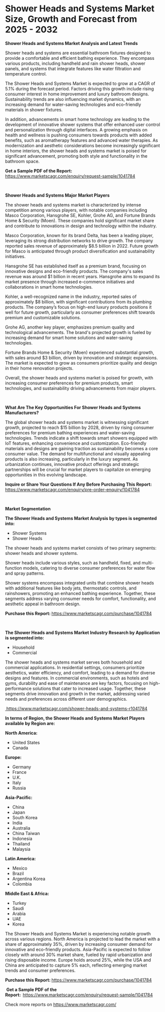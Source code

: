 <p><h1>Shower Heads and Systems Market Size, Growth and Forecast from 2025 - 2032</h1></p><p><strong>Shower Heads and Systems Market Analysis and Latest Trends</strong></p>
<p><p>Shower heads and systems are essential bathroom fixtures designed to provide a comfortable and efficient bathing experience. They encompass various products, including handheld and rain shower heads, shower panels, and systems that integrate features like water filtration and temperature control. </p><p>The Shower Heads and Systems Market is expected to grow at a CAGR of 5.1% during the forecast period. Factors driving this growth include rising consumer interest in home improvement and luxury bathroom designs. Sustainability trends are also influencing market dynamics, with an increasing demand for water-saving technologies and eco-friendly materials in shower fixtures. </p><p>In addition, advancements in smart home technology are leading to the development of innovative shower systems that offer enhanced user control and personalization through digital interfaces. A growing emphasis on health and wellness is pushing consumers towards products with added benefits, such as aromatherapy features and advanced water therapies. As modernization and aesthetic considerations become increasingly significant in home interiors, the shower heads and systems market is poised for significant advancement, promoting both style and functionality in the bathroom space.</p></p>
<p><strong>Get a Sample PDF of the Report:&nbsp;</strong> <a href="https://www.marketscagr.com/enquiry/request-sample/1041784?utm_campaign=2770&utm_medium=2&utm_source=Github&utm_content=ia&utm_term=04042025&utm_id=shower-heads-and-systems">https://www.marketscagr.com/enquiry/request-sample/1041784</a></p>
<p>&nbsp;</p>
<p><strong>Shower Heads and Systems Major Market Players</strong></p>
<p><p>The shower heads and systems market is characterized by intense competition among various players, with notable companies including Masco Corporation, Hansgrohe SE, Kohler, Grohe AG, and Fortune Brands Home & Security (Moen). These companies hold significant market share and contribute to innovations in design and technology within the industry.</p><p>Masco Corporation, known for its brand Delta, has been a leading player, leveraging its strong distribution networks to drive growth. The company reported sales revenue of approximately $8.5 billion in 2022. Future growth for Masco is anticipated through product diversification and sustainability initiatives.</p><p>Hansgrohe SE has established itself as a premium brand, focusing on innovative designs and eco-friendly products. The company's sales revenue was around $1 billion in recent years. Hansgrohe aims to expand its market presence through increased e-commerce initiatives and collaborations in smart home technologies.</p><p>Kohler, a well-recognized name in the industry, reported sales of approximately $8 billion, with significant contributions from its plumbing products. The company’s focus on high-end luxury products positions it well for future growth, particularly as consumer preferences shift towards premium and customizable solutions.</p><p>Grohe AG, another key player, emphasizes premium quality and technological advancements. The brand's projected growth is fueled by increasing demand for smart home solutions and water-saving technologies.</p><p>Fortune Brands Home & Security (Moen) experienced substantial growth, with sales around $3 billion, driven by innovation and strategic expansions. The market is expected to grow as consumers prioritize quality and design in their home renovation projects.</p><p>Overall, the shower heads and systems market is poised for growth, with increasing consumer preferences for premium products, smart technologies, and sustainability driving advancements from major players.</p></p>
<p>&nbsp;</p>
<p><strong>What Are The Key Opportunities For Shower Heads and Systems Manufacturers?</strong></p>
<p><p>The global shower heads and systems market is witnessing significant growth, projected to reach $15 billion by 2028, driven by rising consumer preferences for premium bathing experiences and water-saving technologies. Trends indicate a shift towards smart showers equipped with IoT features, enhancing convenience and customization. Eco-friendly materials and designs are gaining traction as sustainability becomes a core consumer value. The demand for multifunctional and visually appealing products is also increasing, particularly in the luxury segment. As urbanization continues, innovative product offerings and strategic partnerships will be crucial for market players to capitalize on emerging opportunities in this evolving landscape.</p></p>
<p><strong>Inquire or Share Your Questions If Any Before Purchasing This Report:</strong> <a href="https://www.marketscagr.com/enquiry/pre-order-enquiry/1041784?utm_campaign=2770&utm_medium=2&utm_source=Github&utm_content=ia&utm_term=04042025&utm_id=shower-heads-and-systems">https://www.marketscagr.com/enquiry/pre-order-enquiry/1041784</a></p>
<p>&nbsp;</p>
<p><strong>Market Segmentation</strong></p>
<p><strong>The Shower Heads and Systems Market Analysis by types is segmented into:</strong></p>
<p><ul><li>Shower Systems</li><li>Shower Heads</li></ul></p>
<p><p>The shower heads and systems market consists of two primary segments: shower heads and shower systems. </p><p>Shower heads include various styles, such as handheld, fixed, and multi-function models, catering to diverse consumer preferences for water flow and spray patterns. </p><p>Shower systems encompass integrated units that combine shower heads with additional features like body jets, thermostatic controls, and rainshowers, promoting an enhanced bathing experience. Together, these segments address varying consumer needs for comfort, functionality, and aesthetic appeal in bathroom design.</p></p>
<p><strong>Purchase this Report:&nbsp;</strong><a href="https://www.marketscagr.com/purchase/1041784?utm_campaign=2770&utm_medium=2&utm_source=Github&utm_content=ia&utm_term=04042025&utm_id=shower-heads-and-systems">https://www.marketscagr.com/purchase/1041784</a></p>
<p>&nbsp;</p>
<p><strong>The Shower Heads and Systems Market Industry Research by Application is segmented into:</strong></p>
<p><ul><li>Household</li><li>Commercial</li></ul></p>
<p><p>The shower heads and systems market serves both household and commercial applications. In residential settings, consumers prioritize aesthetics, water efficiency, and comfort, leading to a demand for diverse designs and features. In commercial environments, such as hotels and gyms, durability and ease of maintenance are key factors, focusing on high-performance solutions that cater to increased usage. Together, these segments drive innovation and growth in the market, addressing varied needs and preferences across different user demographics.</p></p>
<p><a href="https://www.marketscagr.com/shower-heads-and-systems-r1041784?utm_campaign=2770&utm_medium=2&utm_source=Github&utm_content=ia&utm_term=04042025&utm_id=shower-heads-and-systems">&nbsp;https://www.marketscagr.com/shower-heads-and-systems-r1041784</a></p>
<p><strong>In terms of Region, the Shower Heads and Systems Market Players available by Region are:</strong></p>
<p>
    <p> <strong> North America: </strong>
        <ul>
            <li>United States</li>
            <li>Canada</li>
        </ul>
        </p> 
    <p> <strong> Europe: </strong>
        <ul>
            <li>Germany</li>
            <li>France</li>
            <li>U.K.</li>
            <li>Italy</li>
            <li>Russia</li>
        </ul>
        </p> 
    <p> <strong> Asia-Pacific: </strong>
        <ul>
            <li>China</li>
            <li>Japan</li>
            <li>South Korea</li>
            <li>India</li>
            <li>Australia</li>
            <li>China Taiwan</li>
            <li>Indonesia</li>
            <li>Thailand</li>
            <li>Malaysia</li>
        </ul>
        </p> 
    <p> <strong> Latin America: </strong>
        <ul>
            <li>Mexico</li>
            <li>Brazil</li>
            <li>Argentina Korea</li>
            <li>Colombia</li>
        </ul>
        </p> 
    <p> <strong> Middle East & Africa: </strong>
        <ul>
            <li>Turkey</li>
            <li>Saudi</li>
            <li>Arabia</li>
            <li>UAE</li>
            <li>Korea</li>
        </ul>
    </p>
    </p>
<p><p>The Shower Heads and Systems Market is experiencing notable growth across various regions. North America is projected to lead the market with a share of approximately 35%, driven by increasing consumer demand for innovative and eco-friendly products. Asia-Pacific is expected to follow closely with around 30% market share, fueled by rapid urbanization and rising disposable income. Europe holds around 25%, while the USA and China are anticipated to capture 5% each, reflecting emerging market trends and consumer preferences.</p></p>
<p><strong>Purchase this Report: </strong><a href="https://www.marketscagr.com/purchase/1041784?utm_campaign=2770&utm_medium=2&utm_source=Github&utm_content=ia&utm_term=04042025&utm_id=shower-heads-and-systems">https://www.marketscagr.com/purchase/1041784</a></p>
<p>&nbsp;<strong>Get a Sample PDF of the Report:&nbsp;&nbsp;</strong><a href="https://www.marketscagr.com/enquiry/request-sample/1041784?utm_campaign=2770&utm_medium=2&utm_source=Github&utm_content=ia&utm_term=04042025&utm_id=shower-heads-and-systems">https://www.marketscagr.com/enquiry/request-sample/1041784</a></p>
<p><strong></strong></p>
<p>Check more reports on <a href="https://www.marketscagr.com/?utm_campaign=2770&utm_medium=2&utm_source=Github&utm_content=ia&utm_term=04042025&utm_id=shower-heads-and-systems">https://www.marketscagr.com/</a></p>